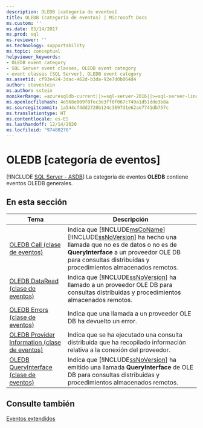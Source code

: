 ```yaml
---
description: OLEDB [categoría de eventos]
title: OLEDB (categoría de eventos) | Microsoft Docs
ms.custom: ''
ms.date: 03/14/2017
ms.prod: sql
ms.reviewer: ''
ms.technology: supportability
ms.topic: conceptual
helpviewer_keywords:
- OLEDB event category
- SQL Server event classes, OLEDB event category
- event classes [SQL Server], OLEDB event category
ms.assetid: cf93e424-3dac-462d-b3da-92e7d0b064d4
author: stevestein
ms.author: sstein
monikerRange: =azuresqldb-current||>=sql-server-2016||>=sql-server-linux-2017||=azuresqldb-mi-current
ms.openlocfilehash: 4e568e009f0fec3e3ff0f067c749a1d51dde3b8a
ms.sourcegitcommit: 1a544cf4dd2720b124c3697d1e62ae7741db757c
ms.translationtype: HT
ms.contentlocale: es-ES
ms.lasthandoff: 12/14/2020
ms.locfileid: "97480276"
---
```

# <a name="oledb-event-category"></a>OLEDB [categoría de eventos]
[!INCLUDE [SQL Server - ASDB](../../includes/applies-to-version/sql-asdb.md)]
  La categoría de eventos **OLEDB** contiene eventos OLEDB generales.  
  
## <a name="in-this-section"></a>En esta sección  
  
|Tema|Descripción|  
|-----------|-----------------|  
|[OLEDB Call (clase de eventos)](../../relational-databases/event-classes/oledb-call-event-class.md)|Indica que [!INCLUDE[msCoName](../../includes/msconame-md.md)] [!INCLUDE[ssNoVersion](../../includes/ssnoversion-md.md)] ha hecho una llamada que no es de datos o no es de **QueryInterface** a un proveedor OLE DB para consultas distribuidas y procedimientos almacenados remotos.|  
|[OLEDB DataRead (clase de eventos)](../../relational-databases/event-classes/oledb-dataread-event-class.md)|Indica que [!INCLUDE[ssNoVersion](../../includes/ssnoversion-md.md)] ha llamado a un proveedor OLE DB para consultas distribuidas y procedimientos almacenados remotos.|  
|[OLEDB Errors (clase de eventos)](../../relational-databases/event-classes/oledb-errors-event-class.md)|Indica que una llamada a un proveedor OLE DB ha devuelto un error.|  
|[OLEDB Provider Information (clase de eventos)](../../relational-databases/event-classes/oledb-provider-information-event-class.md)|Indica que se ha ejecutado una consulta distribuida que ha recopilado información relativa a la conexión del proveedor.|  
|[OLEDB QueryInterface (clase de eventos)](../../relational-databases/event-classes/oledb-queryinterface-event-class.md)|Indica que [!INCLUDE[ssNoVersion](../../includes/ssnoversion-md.md)] ha emitido una llamada **QueryInterface** de OLE DB para consultas distribuidas y procedimientos almacenados remotos.|  
  
## <a name="see-also"></a>Consulte también  
 [Eventos extendidos](../../relational-databases/extended-events/extended-events.md)  
  
  
